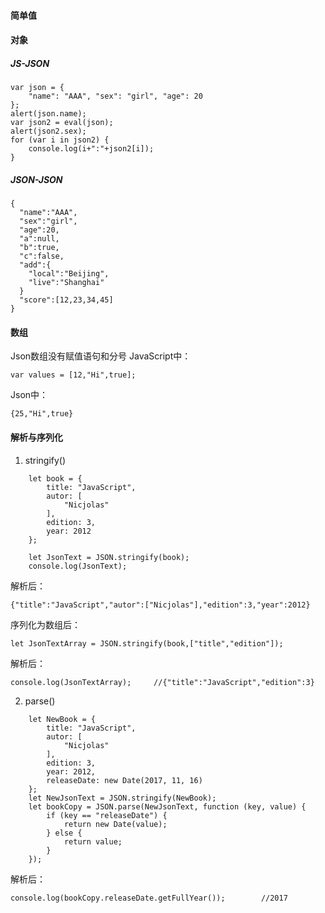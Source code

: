 #### 简单值

#### 对象

##### JS-JSON
```
var json = {
    "name": "AAA", "sex": "girl", "age": 20
};
alert(json.name);
var json2 = eval(json);
alert(json2.sex);
for (var i in json2) {
    console.log(i+":"+json2[i]);
}
```

##### JSON-JSON
```
{
  "name":"AAA",
  "sex":"girl",
  "age":20,
  "a":null,
  "b":true,
  "c":false,
  "add":{
    "local":"Beijing",
    "live":"Shanghai"
  }
  "score":[12,23,34,45]
}
```
#### 数组

Json数组没有赋值语句和分号
JavaScript中：
```
var values = [12,"Hi",true];
```
Json中：
```
{25,"Hi",true}
```
#### 解析与序列化
1. stringify()

```
    let book = {
        title: "JavaScript",
        autor: [
            "Nicjolas"
        ],
        edition: 3,
        year: 2012
    };

    let JsonText = JSON.stringify(book);
    console.log(JsonText);
```
解析后：
```
{"title":"JavaScript","autor":["Nicjolas"],"edition":3,"year":2012}
```

序列化为数组后：
```
let JsonTextArray = JSON.stringify(book,["title","edition"]);
```
解析后：
```
console.log(JsonTextArray);     //{"title":"JavaScript","edition":3}
```

2. parse()
```
    let NewBook = {
        title: "JavaScript",
        autor: [
            "Nicjolas"
        ],
        edition: 3,
        year: 2012,
        releaseDate: new Date(2017, 11, 16)
    };
    let NewJsonText = JSON.stringify(NewBook);
    let bookCopy = JSON.parse(NewJsonText, function (key, value) {
        if (key == "releaseDate") {
            return new Date(value);
        } else {
            return value;
        }
    });
```
解析后：
```
console.log(bookCopy.releaseDate.getFullYear());        //2017
```